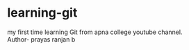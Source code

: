 # learning-git
my first time learning Git from apna college youtube channel.
<br>
Author- prayas ranjan b
